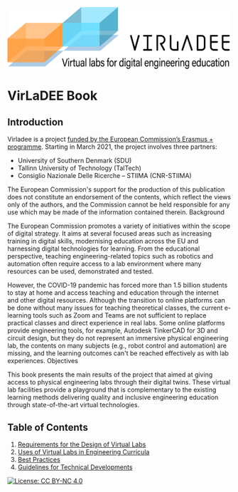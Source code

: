![](images/Virladee_logo.png)

# VirLaDEE Book

## Introduction

Virladee is a project [funded by the European Commission’s Erasmus + programme](https://erasmus-plus.ec.europa.eu/projects/search/details/2020-1-DK01-KA226-HE-094270). Starting in March 2021, the project involves three partners:

* University of Southern Denmark (SDU)
* Tallinn University of Technology (TalTech)
* Consiglio Nazionale Delle Ricerche – STIIMA (CNR-STIIMA)

The European Commission's support for the production of this publication does not constitute an endorsement of the contents, which reflect the views only of the authors, and the Commission cannot be held responsible for any use which may be made of the information contained therein.
Background

The European Commission promotes a variety of initiatives within the scope of digital strategy. It aims at several focused areas such as increasing training in digital skills, modernising education across the EU and harnessing digital technologies for learning. From the educational perspective, teaching engineering-related topics such as robotics and automation often require access to a lab environment where many resources can be used, demonstrated and tested.

However, the COVID-19 pandemic has forced more than 1.5 billion students to stay at home and access teaching and education through the internet and other digital resources. Although the transition to online platforms can be done without many issues for teaching theoretical classes, the current e-learning tools such as Zoom and Teams are not sufficient to replace practical classes and direct experience in real labs. Some online platforms provide engineering tools, for example, Autodesk TinkerCAD for 3D and circuit design, but they do not represent an immersive physical engineering lab, the contents on many subjects (e.g., robot control and automation) are missing, and the learning outcomes can't be reached effectively as with lab experiences.
Objectives

This book presents the main results of the project that aimed at giving access to physical engineering labs through their digital twins. These virtual lab facilities provide a playground that is complementary to the existing learning methods delivering quality and inclusive engineering education through state-of-the-art virtual technologies.


## Table of Contents
1. [Requirements for the Design of Virtual Labs](Requirements.md)
2. [Uses of Virtual Labs in Engineering Curricula](Curricula.md)
3. [Best Practices](BestPractices.md)
4. [Guidelines for Technical Developments](Guidelines.md)





[![License: CC BY-NC 4.0](https://img.shields.io/badge/License-CC%20BY--NC%204.0-lightgrey.svg)](https://creativecommons.org/licenses/by-nc/4.0/)
